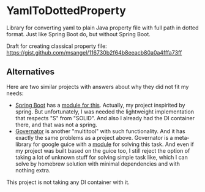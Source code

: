 # YamlToDottedProperty
Library for converting yaml to plain Java property file with full path in dotted format. Just like Spring Boot do, but without Spring Boot.


Draft for creating classical property file: https://gist.github.com/msangel/116730b2f64b8eeacb80a0a4fffa73ff

## Alternatives
Here are two similar projects with answers about why they did not fit my needs:
* [Spring Boot](https://github.com/spring-projects/spring-boot) has a [module for this](https://github.com/spring-projects/spring-boot/wiki/Spring-Boot-Configuration-Binding). Actually, my project inspirited by spring. But unfortunately, I was needed the lightweight implementation that respects "S" from "SOLID". And also I already had the DI container there, and that was not a spring. 
* [Governator](https://github.com/Netflix/governator) is another "multitool" with such functionality. And it has exactly the same problems as a project above. Governator is a meta-library for google guice with a [module](https://github.com/Netflix/governator/wiki/Configuration-Mapping) for solving this task. And even if my project was built based on the guice too, I still reject the option of taking a lot of unknown stuff for solving simple task like, which I can solve by homebrew solution with minimal dependencies and with nothing extra.

This project is not taking any DI container with it. 
